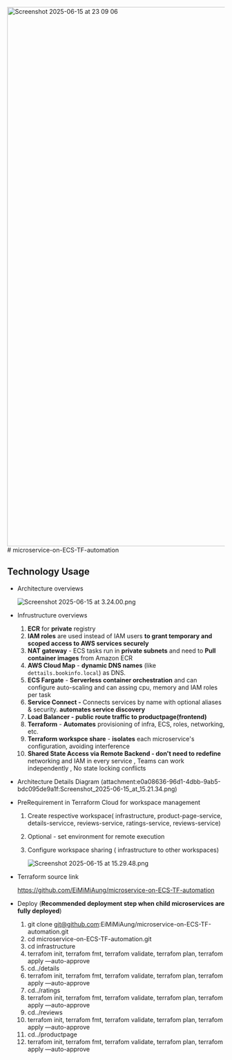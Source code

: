 <img width="1248" alt="Screenshot 2025-06-15 at 23 09 06" src="https://github.com/user-attachments/assets/f9f21946-5e41-4998-bed0-11073418140e" /># microservice-on-ECS-TF-automation
## **Technology Usage**

- Architecture overviews
    
    ![Screenshot 2025-06-15 at 3.24.00.png](attachment:dae55d69-dafe-44ad-9625-e1f6ea392a5a:Screenshot_2025-06-15_at_3.24.00.png)
    
- Infrustructure overviews
    1. **ECR** for **private** registry
    2. **IAM roles** are used instead of IAM users **to grant temporary and scoped access to AWS services securely**
    3. **NAT gateway** - ECS tasks run in **private subnets** and need to **Pull container images** from Amazon ECR
    4. **AWS Cloud Map** - **dynamic DNS names**  (like `dettails.bookinfo.local`) as DNS.
    5. **ECS Fargate** - **Serverless container orchestration** and can configure auto-scaling and can assing cpu, memory and IAM roles per task 
    6. **Service Connect -** Connects services by name with optional aliases & security. **automates service discovery**
    7. **Load Balancer - public route traffic to productpage(frontend)**
    8. **Terraform** - **Automates** provisioning of infra, ECS, roles, networking, etc.
    9. **Terraform workspce share** -  **isolates** each microservice's configuration, avoiding interference
    10. **Shared State Access via Remote Backend - don't need to redefine** networking and IAM in every service , Teams can work independently , No state locking conflicts 
- Architecture Details Diagram
 (attachment:e0a08636-96d1-4dbb-9ab5-bdc095de9a1f:Screenshot_2025-06-15_at_15.21.34.png)
    
- PreRequirement in Terraform Cloud for workspace management
    1. Create respective workspace( infrastructure, product-page-service, details-servicce, reviews-service, ratings-service, reviews-service)
    2. Optional - set environment for remote execution 
    3. Configure workspace sharing ( infrastructure to other workspaces)
        
        ![Screenshot 2025-06-15 at 15.29.48.png](attachment:8173c995-0c90-40d9-a5e7-d6befa64df0e:Screenshot_2025-06-15_at_15.29.48.png)
        
    
- Terraform source link
    
    https://github.com/EiMiMiAung/microservice-on-ECS-TF-automation
    
- Deploy (**Recommended deployment step when child microservices are fully deployed**)
    1. git clone [git@github.com](mailto:git@github.com):EiMiMiAung/microservice-on-ECS-TF-automation.git
    2. cd microservice-on-ECS-TF-automation.git
    3. cd infrastructure
    4. terrafom init, terrafom fmt, terrafom validate, terrafom plan, terrafom apply —auto-approve
    5. cd../details
    6. terrafom init, terrafom fmt, terrafom validate, terrafom plan, terrafom apply —auto-approve
    7. cd../ratings
    8. terrafom init, terrafom fmt, terrafom validate, terrafom plan, terrafom apply —auto-approve
    9. cd../reviews
    10. terrafom init, terrafom fmt, terrafom validate, terrafom plan, terrafom apply —auto-approve
    11. cd../productpage
    12. terrafom init, terrafom fmt, terrafom validate, terrafom plan, terrafom apply —auto-approve
